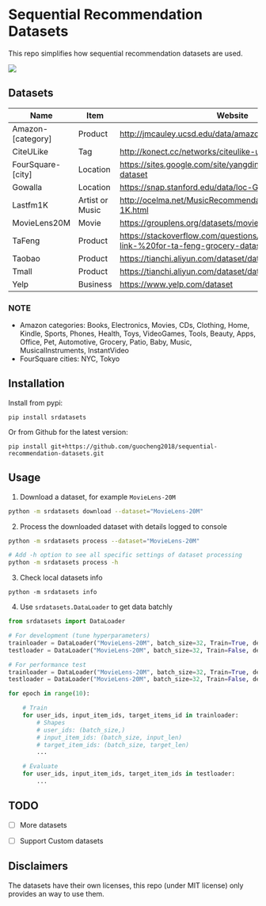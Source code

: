 # Sequential Recommendation Datasets
This repo simplifies how sequential recommendation datasets are used.
<p>
    <img src="https://img.shields.io/badge/pypi package-v0.0.1-brightgreen?style=flat-square"/>
</p>

## Datasets
Name | Item | Website
---- | ---- | -------
Amazon-[category] | Product| http://jmcauley.ucsd.edu/data/amazon/
CiteULike | Tag | http://konect.cc/networks/citeulike-ut/
FourSquare-[city] | Location| https://sites.google.com/site/yangdingqi/home/foursquare-dataset
Gowalla | Location | https://snap.stanford.edu/data/loc-Gowalla.html
Lastfm1K | Artist or Music | http://ocelma.net/MusicRecommendationDataset/lastfm-1K.html
MovieLens20M | Movie | https://grouplens.org/datasets/movielens/
TaFeng | Product | https://stackoverflow.com/questions/25014904/download-link-%20for-ta-feng-grocery-dataset
Taobao | Product | https://tianchi.aliyun.com/dataset/dataDetail?dataId=649
Tmall | Product | https://tianchi.aliyun.com/dataset/dataDetail?dataId=47
Yelp | Business | https://www.yelp.com/dataset

### NOTE
- Amazon categories: Books, Electronics, Movies, CDs, Clothing, Home, Kindle, Sports, Phones, Health, Toys, VideoGames, Tools, Beauty, Apps, Office, Pet, Automotive, Grocery, Patio, Baby, Music, MusicalInstruments, InstantVideo
- FourSquare cities: NYC, Tokyo

## Installation
Install from pypi:
```
pip install srdatasets
```
Or from Github for the latest version:
```
pip install git+https://github.com/guocheng2018/sequential-recommendation-datasets.git
```

## Usage

1. Download a dataset, for example `MovieLens-20M`
```bash
python -m srdatasets download --dataset="MovieLens-20M"
```
2. Process the downloaded dataset with details logged to console
```bash
python -m srdatasets process --dataset="MovieLens-20M"

# Add -h option to see all specific settings of dataset processing
python -m srdatasets process -h
```
3. Check local datasets info
```
python -m srdatasets info
```
4. Use `srdatasets.DataLoader` to get data batchly
```python
from srdatasets import DataLoader

# For development (tune hyperparameters)
trainloader = DataLoader("MovieLens-20M", batch_size=32, Train=True, development=True)
testloader = DataLoader("MovieLens-20M", batch_size=32, Train=False, development=True)

# For performance test
trainloader = DataLoader("MovieLens-20M", batch_size=32, Train=True, development=False)
testloader = DataLoader("MovieLens-20M", batch_size=32, Train=False, development=False)

for epoch in range(10):

    # Train
    for user_ids, input_item_ids, target_items_id in trainloader:
        # Shapes
        # user_ids: (batch_size,)
        # input_item_ids: (batch_size, input_len)
        # target_item_ids: (batch_size, target_len)
        ...

    # Evaluate
    for user_ids, input_item_ids, target_item_ids in testloader:
        ...
```

## TODO
- [ ] More datasets
- [ ] Support Custom datasets


## Disclaimers
The datasets have their own licenses, this repo (under MIT license) only provides an way to use them.